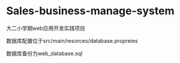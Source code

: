 # Sales-business-manage-system
大二小学期web应用开发实践项目


数据库配置位于src/main/resorces/database.propreies

数据库备份为web_database.sql
